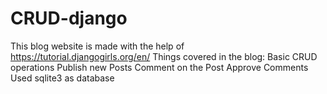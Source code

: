 # CRUD-django

This blog website is made with the help of https://tutorial.djangogirls.org/en/
Things covered in the blog:
Basic CRUD operations
Publish new Posts
Comment on the Post
Approve Comments
Used sqlite3 as database
